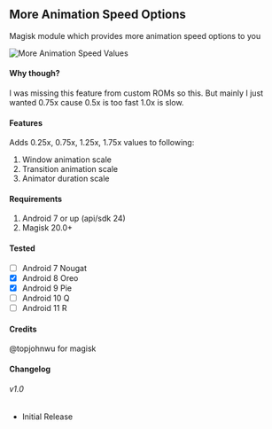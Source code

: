 ## More Animation Speed Options
Magisk module which provides more animation speed options to you

![More Animation Speed Values](https://repository-images.githubusercontent.com/272531259/3182a700-af72-11ea-9948-75dd17fb2e4a)

#### Why though?
I was missing this feature from custom ROMs so this. But mainly I just wanted 0.75x cause 0.5x is too fast 1.0x is slow.

#### Features
Adds 0.25x, 0.75x, 1.25x, 1.75x values to following:  
1. Window animation scale
1. Transition animation scale
1. Animator duration scale

#### Requirements
1. Android 7 or up (api/sdk 24)
1. Magisk 20.0+

#### Tested
- [ ] Android 7 Nougat
- [x] Android 8 Oreo
- [x] Android 9 Pie
- [ ] Android 10 Q
- [ ] Android 11 R

#### Credits
@topjohnwu for magisk

#### Changelog
###### v1.0
* Initial Release
